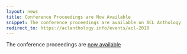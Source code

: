 ```yaml
---
layout: news
title: Conference Proceedings are Now Available
snippet: The conference proceedings are available on ACL Anthology
redirect_to: https://aclanthology.info/events/acl-2018
---
```


The conference proceedings are [now available](https://aclanthology.info/events/acl-2018 "Proceedings on ACL anthology")